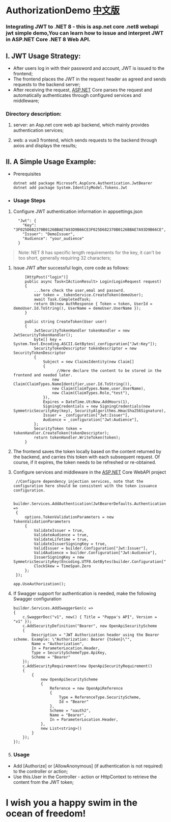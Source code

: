# AuthorizationDemo [中文版](README-zh_CN.md)

### Integrating JWT to .NET 8 - this is asp.net core .net8 webapi jwt simple demo,You can learn how to issue and interpret JWT in ASP.NET Core .NET 8 Web API.

I. JWT Usage Strategy:
----------------------

* After users log in with their password and account, JWT is issued to the frontend;
* The frontend places the JWT in the request header as agreed and sends requests to the backend server;
* After receiving the request, [ASP.NET](http://ASP.NET) Core parses the request and automatically authenticates through configured services and middleware;

### Directory description:

1. server: an Asp.net core web api backend, which mainly provides authentication services;

2. web: a vue3 frontend, which sends requests to the backend through axios and displays the results;

## II. A Simple Usage Example:

* Prerequisites
  
  ```
  dotnet add package Microsoft.AspCore.Authentication.JwtBearer 
  dotnet add package System.IdentityModel.Tokens.Jwt
  ```

* ### Usage Steps
1. Configure JWT authentication information in appsettings.json
   
   ```
     "Jwt": {
       "Key": "3F025D682370B0126BBAE7A93D9B66CE3F025D682370B0126BBAE7A93D9B66CE",
       "Issuer": "DemoIssuer",
       "Audience": "your_audience"
     }
   ```

> Note: NET 8 has specific length requirements for the key, it can't be too short, generally requiring 32 characters;

1. Issue JWT after successful login, core code as follows:
   
            [HttpPost("login")]
            public async Task<IActionResult> Login(LoginRequest request)
            {
                ...here check the user,emal and passwrd.
                var token = _tokenService.CreateToken(demoUser);
                await Task.CompletedTask;
                return Ok(new AuthResponse { Token = token, UserId = demoUser.Id.ToString(), UserName = demoUser.UserName });
            }
       
            public string CreateToken(User user)
            {
                JwtSecurityTokenHandler tokenHandler = new JwtSecurityTokenHandler();
                byte[] key = System.Text.Encoding.ASCII.GetBytes(_configuration["Jwt:Key"]);
                SecurityTokenDescriptor tokenDescriptor = new SecurityTokenDescriptor
                {
                    Subject = new ClaimsIdentity(new Claim[]
                    {
                          //Here declare the content to be stored in the frontend and needed later.
                        new Claim(ClaimTypes.NameIdentifier,user.Id.ToString()),
                        new Claim(ClaimTypes.Name,user.UserName),
                        new Claim(ClaimTypes.Role,"test"),
                    }),
                    Expires = DateTime.UtcNow.AddHours(1),
                    SigningCredentials = new SigningCredentials(new SymmetricSecurityKey(key), SecurityAlgorithms.HmacSha256Signature),
                    Issuer = _configuration["Jwt:Issuer"], 
                    Audience = _configuration["Jwt:Audience"],
                };
                SecurityToken token = tokenHandler.CreateToken(tokenDescriptor);
                return tokenHandler.WriteToken(token);
            }

2. The frontend saves the token locally based on the content returned by the backend, and carries this token with each subsequent request. Of course, if it expires, the token needs to be refreshed or re-obtained.

3. Configure services and middleware in the [ASP.NET](http://ASP.NET) Core WebAPI project
   
        //Configure dependency injection services, note that the configuration here should be consistent with the token issuance configuration. 
       
        builder.Services.AddAuthentication(JwtBearerDefaults.AuthenticationScheme).AddJwtBearer(options =>
        {
            options.TokenValidationParameters = new TokenValidationParameters
            {
                ValidateIssuer = true,
                ValidateAudience = true,
                ValidateLifetime = true,
                ValidateIssuerSigningKey = true,
                ValidIssuer = builder.Configuration["Jwt:Issuer"],
                ValidAudience = builder.Configuration["Jwt:Audience"],
                IssuerSigningKey = new SymmetricSecurityKey(Encoding.UTF8.GetBytes(builder.Configuration["Jwt:Key"])),
                ClockSkew = TimeSpan.Zero
            };
        });
   
   ```
   app.UseAuthorization();
   ```

4. If Swagger support for authentication is needed, make the following Swagger configuration
   
       builder.Services.AddSwaggerGen(c =>
       {
           c.SwaggerDoc("v1", new() { Title = "Pappa's API", Version = "v1" });
           c.AddSecurityDefinition("Bearer", new OpenApiSecurityScheme
           {
               Description = "JWT Authorization header using the Bearer scheme. Example: \"Authorization: Bearer {token}\"",
               Name = "Authorization",
               In = ParameterLocation.Header,
               Type = SecuritySchemeType.ApiKey,
               Scheme = "Bearer"
           });
           c.AddSecurityRequirement(new OpenApiSecurityRequirement()
           {
               {
                   new OpenApiSecurityScheme
                   {
                       Reference = new OpenApiReference
                       {
                           Type = ReferenceType.SecurityScheme,
                           Id = "Bearer"
                       },
                       Scheme = "oauth2",
                       Name = "Bearer",
                       In = ParameterLocation.Header,
                   },
                   new List<string>()
               }
           });
       });

5. ### Usage
* Add [Authorize] or [AllowAnonymous] (if authentication is not required) to the controller or action;
* Use this.User in the Controller - action or HttpContext to retrieve the content from the JWT token;
  
  

# I wish you a happy swim in the ocean of freedom!
